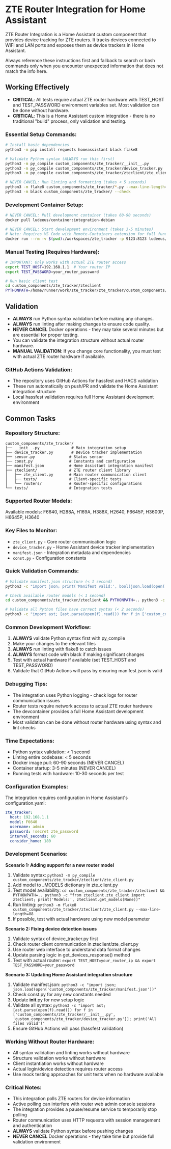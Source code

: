# ZTE Router Integration for Home Assistant

ZTE Router Integration is a Home Assistant custom component that provides device tracking for ZTE routers. It tracks devices connected to WiFi and LAN ports and exposes them as device trackers in Home Assistant.

Always reference these instructions first and fallback to search or bash commands only when you encounter unexpected information that does not match the info here.

## Working Effectively

- **CRITICAL**: All tests require actual ZTE router hardware with TEST_HOST and TEST_PASSWORD environment variables set. Most validation can be done without hardware.
- **CRITICAL**: This is a Home Assistant custom integration - there is no traditional "build" process, only validation and testing.

### Essential Setup Commands:
```bash
# Install basic dependencies
python3 -m pip install requests homeassistant black flake8

# Validate Python syntax (ALWAYS run this first)
python3 -m py_compile custom_components/zte_tracker/__init__.py
python3 -m py_compile custom_components/zte_tracker/device_tracker.py
python3 -m py_compile custom_components/zte_tracker/zteclient/zte_client.py

# NEVER CANCEL: Run linting and formatting (takes < 5 seconds)
python3 -m flake8 custom_components/zte_tracker/*.py --max-line-length=88 --extend-ignore=E203
python3 -m black custom_components/zte_tracker/ --check
```

### Development Container Setup:
```bash
# NEVER CANCEL: Pull development container (takes 60-90 seconds)
docker pull ludeeus/container:integration-debian

# NEVER CANCEL: Start development environment (takes 3-5 minutes)
# Note: Requires VS Code with Remote-Containers extension for full functionality
docker run --rm -v $(pwd):/workspaces/zte_tracker -p 9123:8123 ludeeus/container:integration-debian
```

### Manual Testing (Requires Hardware):
```bash
# IMPORTANT: Only works with actual ZTE router access
export TEST_HOST=192.168.1.1  # Your router IP
export TEST_PASSWORD=your_router_password

# Run basic client test
cd custom_components/zte_tracker/zteclient
PYTHONPATH=/home/runner/work/zte_tracker/zte_tracker/custom_components/zte_tracker python3 -c "from zteclient.zte_client import zteClient; client = zteClient('192.168.1.1', 'admin', 'password', 'F6640'); print('Client created successfully')"
```

## Validation

- **ALWAYS** run Python syntax validation before making any changes.
- **ALWAYS** run linting after making changes to ensure code quality.
- **NEVER CANCEL** Docker operations - they may take several minutes but are essential for proper testing.
- You can validate the integration structure without actual router hardware.
- **MANUAL VALIDATION**: If you change core functionality, you must test with actual ZTE router hardware if available.

### GitHub Actions Validation:
- The repository uses GitHub Actions for hassfest and HACS validation
- These run automatically on push/PR and validate the Home Assistant integration structure
- Local hassfest validation requires full Home Assistant development environment

## Common Tasks

### Repository Structure:
```
custom_components/zte_tracker/
├── __init__.py              # Main integration setup
├── device_tracker.py        # Device tracker implementation  
├── sensor.py               # Status sensor
├── const.py                # Constants and configuration
├── manifest.json           # Home Assistant integration manifest
├── zteclient/              # ZTE router client library
│   ├── zte_client.py       # Main router communication client
│   ├── tests/              # Client-specific tests
│   └── routers/            # Router-specific configurations
└── tests/                  # Integration tests
```

### Supported Router Models:
Available models: F6640, H288A, H169A, H388X, H2640, F6645P, H3600P, H6645P, H3640

### Key Files to Monitor:
- `zte_client.py` - Core router communication logic
- `device_tracker.py` - Home Assistant device tracker implementation
- `manifest.json` - Integration metadata and dependencies
- `const.py` - Configuration constants

### Quick Validation Commands:
```bash
# Validate manifest.json structure (< 1 second)
python3 -c "import json; print('Manifest valid:', bool(json.load(open('custom_components/zte_tracker/manifest.json'))))"

# Check available router models (< 1 second)
cd custom_components/zte_tracker/zteclient && PYTHONPATH=.. python3 -c "from zteclient.zte_client import zteClient; print('Models:', zteClient.get_models(None))"

# Validate all Python files have correct syntax (< 2 seconds)
python3 -c "import ast; [ast.parse(open(f).read()) for f in ['custom_components/zte_tracker/__init__.py', 'custom_components/zte_tracker/device_tracker.py', 'custom_components/zte_tracker/zteclient/zte_client.py']]; print('All files have valid syntax')"
```

### Common Development Workflow:
1. **ALWAYS** validate Python syntax first with py_compile
2. Make your changes to the relevant files
3. **ALWAYS** run linting with flake8 to catch issues
4. **ALWAYS** format code with black if making significant changes
5. Test with actual hardware if available (set TEST_HOST and TEST_PASSWORD)
6. Validate that GitHub Actions will pass by ensuring manifest.json is valid

### Debugging Tips:
- The integration uses Python logging - check logs for router communication issues
- Router tests require network access to actual ZTE router hardware
- The devcontainer provides a full Home Assistant development environment
- Most validation can be done without router hardware using syntax and lint checks

### Time Expectations:
- Python syntax validation: < 1 second
- Linting entire codebase: < 5 seconds  
- Docker image pull: 60-90 seconds (NEVER CANCEL)
- Container startup: 3-5 minutes (NEVER CANCEL)
- Running tests with hardware: 10-30 seconds per test

### Configuration Examples:
The integration requires configuration in Home Assistant's configuration.yaml:
```yaml
zte_tracker:
  host: 192.168.1.1
  model: F6640
  username: admin
  password: !secret zte_password
  interval_seconds: 60
  consider_home: 180
```

### Development Scenarios:

**Scenario 1: Adding support for a new router model**
1. Validate syntax: `python3 -m py_compile custom_components/zte_tracker/zteclient/zte_client.py`
2. Add model to _MODELS dictionary in zte_client.py
3. Test model availability: `cd custom_components/zte_tracker/zteclient && PYTHONPATH=.. python3 -c "from zteclient.zte_client import zteClient; print('Models:', zteClient.get_models(None))"`
4. Run linting: `python3 -m flake8 custom_components/zte_tracker/zteclient/zte_client.py --max-line-length=88`
5. If possible, test with actual hardware using new model parameter

**Scenario 2: Fixing device detection issues**
1. Validate syntax of device_tracker.py first
2. Check router client communication in zteclient/zte_client.py
3. Use router web interface to understand data format changes
4. Update parsing logic in get_devices_response() method
5. Test with actual router: `export TEST_HOST=your_router_ip && export TEST_PASSWORD=your_password`

**Scenario 3: Updating Home Assistant integration structure**
1. Validate manifest.json: `python3 -c "import json; json.load(open('custom_components/zte_tracker/manifest.json'))"`
2. Check const.py for any new constants needed
3. Update __init__.py for new setup logic
4. Validate all syntax: `python3 -c "import ast; [ast.parse(open(f).read()) for f in ['custom_components/zte_tracker/__init__.py', 'custom_components/zte_tracker/device_tracker.py']]; print('All files valid')"`
5. Ensure GitHub Actions will pass (hassfest validation)

### Working Without Router Hardware:
- All syntax validation and linting works without hardware
- Structure validation works without hardware  
- Client instantiation works without hardware
- Actual login/device detection requires router access
- Use mock testing approaches for unit tests when no hardware available

### Critical Notes:
- This integration polls ZTE routers for device information
- Active polling can interfere with router web admin console sessions  
- The integration provides a pause/resume service to temporarily stop polling
- Router communication uses HTTP requests with session management and authentication
- **ALWAYS** validate Python syntax before pushing changes
- **NEVER CANCEL** Docker operations - they take time but provide full validation environment